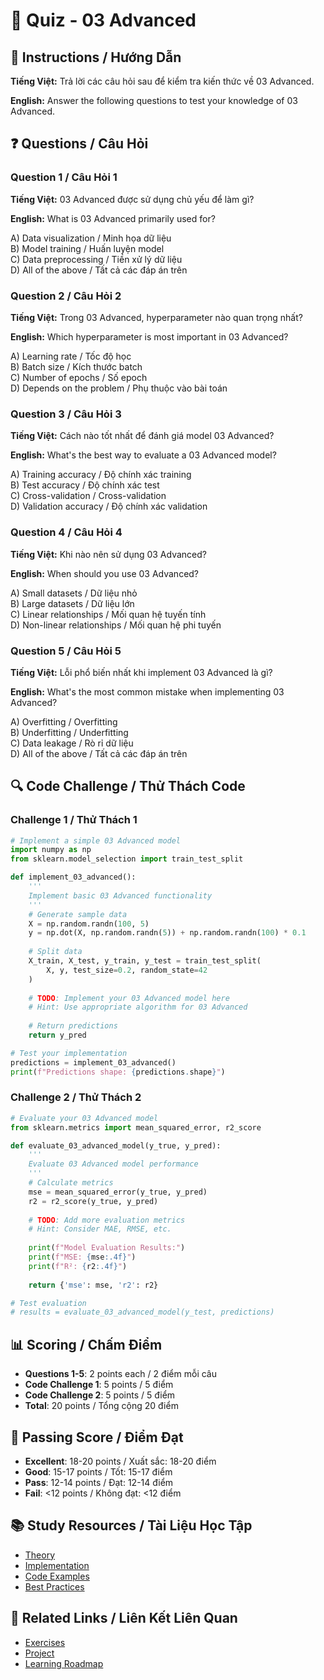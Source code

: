 # 🧠 Quiz - 03 Advanced

## 📝 Instructions / Hướng Dẫn

**Tiếng Việt:** Trả lời các câu hỏi sau để kiểm tra kiến thức về 03 Advanced.

**English:** Answer the following questions to test your knowledge of 03 Advanced.

## ❓ Questions / Câu Hỏi

### Question 1 / Câu Hỏi 1
**Tiếng Việt:** 03 Advanced được sử dụng chủ yếu để làm gì?

**English:** What is 03 Advanced primarily used for?

A) Data visualization / Minh họa dữ liệu  
B) Model training / Huấn luyện model  
C) Data preprocessing / Tiền xử lý dữ liệu  
D) All of the above / Tất cả các đáp án trên

### Question 2 / Câu Hỏi 2
**Tiếng Việt:** Trong 03 Advanced, hyperparameter nào quan trọng nhất?

**English:** Which hyperparameter is most important in 03 Advanced?

A) Learning rate / Tốc độ học  
B) Batch size / Kích thước batch  
C) Number of epochs / Số epoch  
D) Depends on the problem / Phụ thuộc vào bài toán

### Question 3 / Câu Hỏi 3
**Tiếng Việt:** Cách nào tốt nhất để đánh giá model 03 Advanced?

**English:** What's the best way to evaluate a 03 Advanced model?

A) Training accuracy / Độ chính xác training  
B) Test accuracy / Độ chính xác test  
C) Cross-validation / Cross-validation  
D) Validation accuracy / Độ chính xác validation

### Question 4 / Câu Hỏi 4
**Tiếng Việt:** Khi nào nên sử dụng 03 Advanced?

**English:** When should you use 03 Advanced?

A) Small datasets / Dữ liệu nhỏ  
B) Large datasets / Dữ liệu lớn  
C) Linear relationships / Mối quan hệ tuyến tính  
D) Non-linear relationships / Mối quan hệ phi tuyến

### Question 5 / Câu Hỏi 5
**Tiếng Việt:** Lỗi phổ biến nhất khi implement 03 Advanced là gì?

**English:** What's the most common mistake when implementing 03 Advanced?

A) Overfitting / Overfitting  
B) Underfitting / Underfitting  
C) Data leakage / Rò rỉ dữ liệu  
D) All of the above / Tất cả các đáp án trên

## 🔍 Code Challenge / Thử Thách Code

### Challenge 1 / Thử Thách 1
```python
# Implement a simple 03 Advanced model
import numpy as np
from sklearn.model_selection import train_test_split

def implement_03_advanced():
    '''
    Implement basic 03 Advanced functionality
    '''
    # Generate sample data
    X = np.random.randn(100, 5)
    y = np.dot(X, np.random.randn(5)) + np.random.randn(100) * 0.1
    
    # Split data
    X_train, X_test, y_train, y_test = train_test_split(
        X, y, test_size=0.2, random_state=42
    )
    
    # TODO: Implement your 03 Advanced model here
    # Hint: Use appropriate algorithm for 03 Advanced
    
    # Return predictions
    return y_pred

# Test your implementation
predictions = implement_03_advanced()
print(f"Predictions shape: {predictions.shape}")
```

### Challenge 2 / Thử Thách 2
```python
# Evaluate your 03 Advanced model
from sklearn.metrics import mean_squared_error, r2_score

def evaluate_03_advanced_model(y_true, y_pred):
    '''
    Evaluate 03 Advanced model performance
    '''
    # Calculate metrics
    mse = mean_squared_error(y_true, y_pred)
    r2 = r2_score(y_true, y_pred)
    
    # TODO: Add more evaluation metrics
    # Hint: Consider MAE, RMSE, etc.
    
    print(f"Model Evaluation Results:")
    print(f"MSE: {mse:.4f}")
    print(f"R²: {r2:.4f}")
    
    return {'mse': mse, 'r2': r2}

# Test evaluation
# results = evaluate_03_advanced_model(y_test, predictions)
```

## 📊 Scoring / Chấm Điểm

- **Questions 1-5**: 2 points each / 2 điểm mỗi câu
- **Code Challenge 1**: 5 points / 5 điểm
- **Code Challenge 2**: 5 points / 5 điểm
- **Total**: 20 points / Tổng cộng 20 điểm

## 🎯 Passing Score / Điểm Đạt

- **Excellent**: 18-20 points / Xuất sắc: 18-20 điểm
- **Good**: 15-17 points / Tốt: 15-17 điểm  
- **Pass**: 12-14 points / Đạt: 12-14 điểm
- **Fail**: <12 points / Không đạt: <12 điểm

## 📚 Study Resources / Tài Liệu Học Tập

- [Theory](./THEORY_03_advanced.md)
- [Implementation](./IMPLEMENTATION_03_advanced.md)
- [Code Examples](./CODE_EXAMPLES_03_advanced.md)
- [Best Practices](./BEST_PRACTICES_03_advanced.md)

## 🔗 Related Links / Liên Kết Liên Quan

- [Exercises](./EXERCISES_03_advanced.md)
- [Project](./PROJECT_03_advanced.md)
- [Learning Roadmap](./LEARNING_ROADMAP_03_advanced.md)
